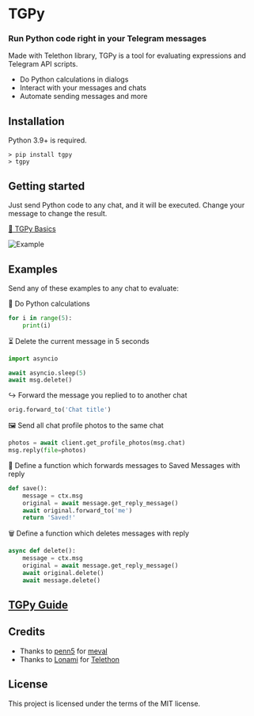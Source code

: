 # TGPy

### Run Python code right in your Telegram messages

Made with Telethon library, TGPy is a tool for evaluating expressions and Telegram API scripts.

- Do Python calculations in dialogs
- Interact with your messages and chats
- Automate sending messages and more

## Installation

Python 3.9+ is required.

```shell
> pip install tgpy
> tgpy
```

## Getting started

Just send Python code to any chat, and it will be executed. Change your message to change the result.

[📒 TGPy Basics](https://tgpy.tmat.me/basics/)

![Example](https://raw.githubusercontent.com/tm-a-t/TGPy/master/readme_assets/example.gif)

## Examples

Send any of these examples to any chat to evaluate:

🐍 Do Python calculations

```python
for i in range(5):
    print(i)
```

⏳ Delete the current message in 5 seconds

```python
import asyncio

await asyncio.sleep(5)
await msg.delete()
```

↪️ Forward the message you replied to to another chat

```python
orig.forward_to('Chat title')
```

🖼 Send all chat profile photos to the same chat

```python
photos = await client.get_profile_photos(msg.chat)
msg.reply(file=photos)
```

🔖 Define a function which forwards messages to Saved Messages with reply

```python
def save():
    message = ctx.msg
    original = await message.get_reply_message()
    await original.forward_to('me')
    return 'Saved!'
``` 

🗑 Define a function which deletes messages with reply

```python
async def delete():
    message = ctx.msg
    original = await message.get_reply_message()
    await original.delete()
    await message.delete()
```

## [TGPy Guide](https://tgpy.tmat.me/)

## Credits

- Thanks to [penn5](https://github.com/penn5) for [meval](https://github.com/penn5/meval)
- Thanks to [Lonami](https://github.com/LonamiWebs) for [Telethon](https://github.com/LonamiWebs/Telethon)

## License

This project is licensed under the terms of the MIT license.
